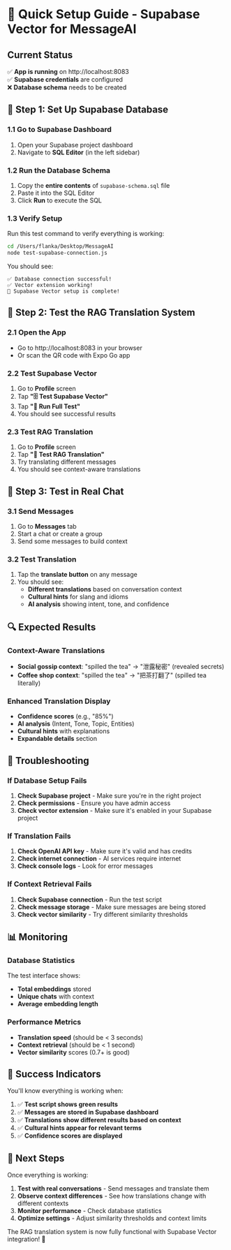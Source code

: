 # 🚀 Quick Setup Guide - Supabase Vector for MessageAI

## Current Status
✅ **App is running** on http://localhost:8083  
✅ **Supabase credentials** are configured  
❌ **Database schema** needs to be created  

## 🔧 **Step 1: Set Up Supabase Database**

### 1.1 Go to Supabase Dashboard
1. Open your Supabase project dashboard
2. Navigate to **SQL Editor** (in the left sidebar)

### 1.2 Run the Database Schema
1. Copy the **entire contents** of `supabase-schema.sql` file
2. Paste it into the SQL Editor
3. Click **Run** to execute the SQL

### 1.3 Verify Setup
Run this test command to verify everything is working:

```bash
cd /Users/flanka/Desktop/MessageAI
node test-supabase-connection.js
```

You should see:
```
✅ Database connection successful!
✅ Vector extension working!
🎉 Supabase Vector setup is complete!
```

## 🧪 **Step 2: Test the RAG Translation System**

### 2.1 Open the App
- Go to http://localhost:8083 in your browser
- Or scan the QR code with Expo Go app

### 2.2 Test Supabase Vector
1. Go to **Profile** screen
2. Tap **"🗄️ Test Supabase Vector"**
3. Tap **"🚀 Run Full Test"**
4. You should see successful results

### 2.3 Test RAG Translation
1. Go to **Profile** screen  
2. Tap **"🧠 Test RAG Translation"**
3. Try translating different messages
4. You should see context-aware translations

## 🎯 **Step 3: Test in Real Chat**

### 3.1 Send Messages
1. Go to **Messages** tab
2. Start a chat or create a group
3. Send some messages to build context

### 3.2 Test Translation
1. Tap the **translate button** on any message
2. You should see:
   - **Different translations** based on conversation context
   - **Cultural hints** for slang and idioms
   - **AI analysis** showing intent, tone, and confidence

## 🔍 **Expected Results**

### Context-Aware Translations
- **Social gossip context**: "spilled the tea" → "泄露秘密" (revealed secrets)
- **Coffee shop context**: "spilled the tea" → "把茶打翻了" (spilled tea literally)

### Enhanced Translation Display
- **Confidence scores** (e.g., "85%")
- **AI analysis** (Intent, Tone, Topic, Entities)
- **Cultural hints** with explanations
- **Expandable details** section

## 🚨 **Troubleshooting**

### If Database Setup Fails
1. **Check Supabase project** - Make sure you're in the right project
2. **Check permissions** - Ensure you have admin access
3. **Check vector extension** - Make sure it's enabled in your Supabase project

### If Translation Fails
1. **Check OpenAI API key** - Make sure it's valid and has credits
2. **Check internet connection** - AI services require internet
3. **Check console logs** - Look for error messages

### If Context Retrieval Fails
1. **Check Supabase connection** - Run the test script
2. **Check message storage** - Make sure messages are being stored
3. **Check vector similarity** - Try different similarity thresholds

## 📊 **Monitoring**

### Database Statistics
The test interface shows:
- **Total embeddings** stored
- **Unique chats** with context
- **Average embedding length**

### Performance Metrics
- **Translation speed** (should be < 3 seconds)
- **Context retrieval** (should be < 1 second)
- **Vector similarity** scores (0.7+ is good)

## 🎉 **Success Indicators**

You'll know everything is working when:

1. ✅ **Test script shows green results**
2. ✅ **Messages are stored in Supabase dashboard**
3. ✅ **Translations show different results based on context**
4. ✅ **Cultural hints appear for relevant terms**
5. ✅ **Confidence scores are displayed**

## 🚀 **Next Steps**

Once everything is working:

1. **Test with real conversations** - Send messages and translate them
2. **Observe context differences** - See how translations change with different contexts
3. **Monitor performance** - Check database statistics
4. **Optimize settings** - Adjust similarity thresholds and context limits

The RAG translation system is now fully functional with Supabase Vector integration! 🎊
